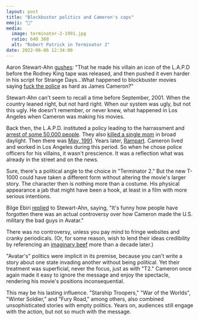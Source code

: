 ```yaml
---
layout: post
title: "Blockbuster politics and Cameron's cops"
emoji: "🤖"
media: 
  image: terminator-2-1991.jpg
  ratio: 640 360
  alt: "Robert Patrick in Terminator 2"
date: 2022-06-06 12:34:00
---
```

Aaron Stewart-Ahn [gushes](https://twitter.com/somebadideas/status/1532899847048683520): "That he made his villain an icon of the L.A.P.D before the Rodney King tape was released, and then pushed it even harder in his script for Strange Days...What happened to blockbuster movies saying [fuck the police](https://www.snopes.com/fact-check/terminator-2-commentary-policing/) as hard as James Cameron?"

Stewart-Ahn can't seem to recall a time before September, 2001. When the country leaned right, but not hard right. When our system was ugly, but not this ugly. He doesn't remember, or never knew, what happened in Los Angeles when Cameron was making his movies.

Back then, the L.A.P.D. instituted a policy leading to the harrassment and [arrest of some 50,000 people](https://en.wikipedia.org/wiki/Operation_Hammer_(1987)). They also [killed a single mom](https://en.wikipedia.org/wiki/Shooting_of_Eula_Love) in broad daylight. Then there was [May, 1991](https://www.youtube.com/results?search_query=Rodney+King+video). Years later, [Rampart](https://en.wikipedia.org/wiki/Rampart_scandal). Cameron lived and worked in Los Angeles during this period. So when he chose police officers for his villains, it wasn't prescience. It was a reflection what was already in the street and on the news.

Sure, there's a political angle to the choice in "Terminator 2." But the new T-1000 could have taken a different form without altering the movie's larger story. The character then is nothing more than a costume. His physical appearance a jab that might have been a hook, at least in a film with more serious intentions.

Bilge Ebiri [replied](https://twitter.com/BilgeEbiri/status/1533295627064451074) to Stewart-Ahn, saying, "It's funny how people have forgotten there was an actual controversy over how Cameron made the U.S. military the bad guys in Avatar."

There was no controversy, unless you pay mind to fringe websites and cranky periodicals. (Or, for some reason, wish to lend their ideas credibility by referencing an [imaginary beef](https://abcnews.go.com/Politics/Movies/politics-avatar-conservatives-attack-movies-political-messaging/story?id=9484885) more than a decade later.)

"Avatar's" politics were implicit in its premise, because you can't write a story about one state invading another without being political. Yet their treatment was superficial, never the focus, just as with "T2." Cameron once again made it easy to ignore the message and enjoy the spectacle, rendering his movie's positions inconsequential.

This may be his lasting influence. "Starship Troopers," "War of the Worlds", "Winter Soldier," and "Fury Road," among others, also combined unsophisticated stories with empty politics. Years on, audiences still engage with the action, but not so much with the message.
